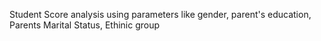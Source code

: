 Student Score analysis using parameters like gender, parent's education, Parents Marital Status, Ethinic group
